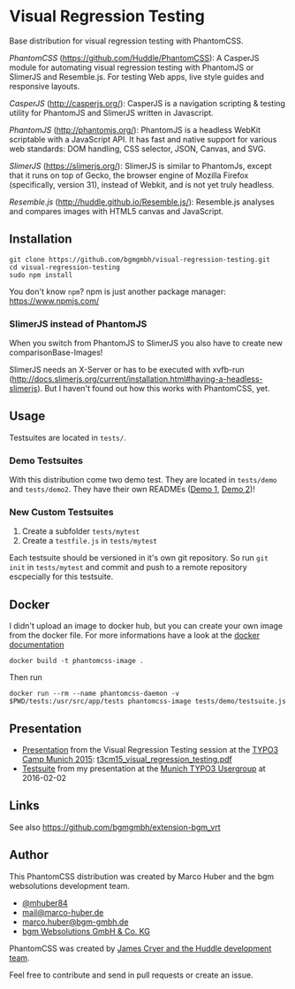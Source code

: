 # Visual Regression Testing

Base distribution for visual regression testing with PhantomCSS.

*PhantomCSS* (https://github.com/Huddle/PhantomCSS):
A CasperJS module for automating visual regression testing with PhantomJS or SlimerJS and Resemble.js. For testing Web 
apps, live style guides and responsive layouts.

*CasperJS* (http://casperjs.org/):
CasperJS is a navigation scripting & testing utility for PhantomJS and SlimerJS written in Javascript.

*PhantomJS* (http://phantomjs.org/):
PhantomJS is a headless WebKit scriptable with a JavaScript API. It has fast and native support for various web 
standards: DOM handling, CSS selector, JSON, Canvas, and SVG.

*SlimerJS* (https://slimerjs.org/):
SlimerJS is similar to PhantomJs, except that it runs on top of Gecko, the browser engine of Mozilla Firefox 
(specifically, version 31), instead of Webkit, and is not yet truly headless.

*Resemble.js* (http://huddle.github.io/Resemble.js/):
Resemble.js analyses and compares images with HTML5 canvas and JavaScript.

## Installation

```
git clone https://github.com/bgmgmbh/visual-regression-testing.git
cd visual-regression-testing
sudo npm install
```

You don't know `npm`? npm is just another package manager: https://www.npmjs.com/

### SlimerJS instead of PhantomJS

When you switch from PhantomJS to SlimerJS you also have to create new comparisonBase-Images!

SlimerJS needs an X-Server or has to be executed with xvfb-run (http://docs.slimerjs.org/current/installation.html#having-a-headless-slimerjs).
But I haven't found out how this works with PhantomCSS, yet.

## Usage

Testsuites are located in `tests/`.

### Demo Testsuites

With this distribution come two demo test. They are located in `tests/demo` and  `tests/demo2`. They have their own 
READMEs ([Demo 1](tests/demo/README.md), [Demo 2](tests/demo2/README.md))!

### New Custom Testsuites

1. Create a subfolder `tests/mytest`
2. Create a `testfile.js` in `tests/mytest`

Each testsuite should be versioned in it's own git repository. So run `git init` in `tests/mytest` and commit and push
to a remote repository escpecially for this testsuite.

## Docker

I didn't upload an image to docker hub, but you can create your own image from the docker file. For more informations have a look at the [docker documentation](https://docs.docker.com/engine/getstarted/step_four/#/step-2-build-an-image-from-your-dockerfile)

```
docker build -t phantomcss-image .
```

Then run

```
docker run --rm --name phantomcss-daemon -v $PWD/tests:/usr/src/app/tests phantomcss-image tests/demo/testsuite.js
```

## Presentation

* [Presentation](t3cm15_visual_regression_testing.pdf) from the Visual Regression Testing session at the 
<a href="http://typo3camp-munich.de/">TYPO3 Camp Munich 2015</a>: [t3cm15_visual_regression_testing.pdf](t3cm15_visual_regression_testing.pdf)
* [Testsuite](test/mtug-20160202) from my presentation at the <a href="http://mtug.de/">Munich TYPO3 Usergroup</a> at 2016-02-02

## Links

See also https://github.com/bgmgmbh/extension-bgm_vrt

## Author

This PhantomCSS distribution was created by Marco Huber and the bgm websolutions development team. 

* <a href="https://twitter.com/mhuber84">@mhuber84</a>
* mail@marco-huber.de
* marco.huber@bgm-gmbh.de
* <a href="http://typo3.bgm-gmbh.de">bgm Websolutions GmbH & Co. KG</a>

PhantomCSS was created by <a href="https://github.com/Huddle/PhantomCSS">James Cryer and the Huddle development team</a>.

Feel free to contribute and send in pull requests or create an issue.
